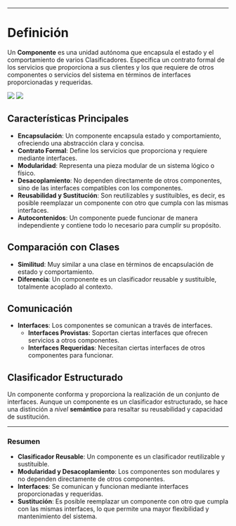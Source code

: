 
---

# Definición

Un **Componente** es una unidad autónoma que encapsula el estado y el comportamiento de varios Clasificadores. Especifica un contrato formal de los servicios que proporciona a sus clientes y los que requiere de otros componentes o servicios del sistema en términos de interfaces proporcionadas y requeridas.

![](https://lh7-us.googleusercontent.com/docsz/AD_4nXcSdMC4e0fd19tbaW_JI67DeqEOA1QlIMsqUcNNpwHHBCSrfWk_-NNllPqJQKgBY_K0Nt81ygB3RHCGGPnbFbqXsV_1n8vQ_0h84OcPkC2SROpjCVB1f6V_-P3W_ucwqE4v9w9LmvVMzgt7d2dHCswaNT6T?key=VReuh94fGGpJZLGsXsGdUQ)
![](https://lh7-us.googleusercontent.com/docsz/AD_4nXfY-YvMIQlPADsDrytDY9pf1K2172EBw5nvAdNxdGTX5QVXO-_qBY1W29fXH_NSo30z1TEx5ENMAFKN5W3pakJ_h3rSfCH4fitJ_FR2PwClwbkKEzzqQh0pxLPEobARXF18K7G9ZZfyzoU7mR44epu4y8Df?key=VReuh94fGGpJZLGsXsGdUQ)
## Características Principales

- **Encapsulación**: Un componente encapsula estado y comportamiento, ofreciendo una abstracción clara y concisa.
- **Contrato Formal**: Define los servicios que proporciona y requiere mediante interfaces.
- **Modularidad**: Representa una pieza modular de un sistema lógico o físico.
- **Desacoplamiento**: No dependen directamente de otros componentes, sino de las interfaces compatibles con los componentes.
- **Reusabilidad y Sustitución**: Son reutilizables y sustituibles, es decir, es posible reemplazar un componente con otro que cumpla con las mismas interfaces.
- **Autocontenidos**: Un componente puede funcionar de manera independiente y contiene todo lo necesario para cumplir su propósito.

## Comparación con Clases

- **Similitud**: Muy similar a una clase en términos de encapsulación de estado y comportamiento.
- **Diferencia**: Un componente es un clasificador reusable y sustituible, totalmente acoplado al contexto.

## Comunicación

- **Interfaces**: Los componentes se comunican a través de interfaces.
  - **Interfaces Provistas**: Soportan ciertas interfaces que ofrecen servicios a otros componentes.
  - **Interfaces Requeridas**: Necesitan ciertas interfaces de otros componentes para funcionar.

## Clasificador Estructurado

Un componente conforma y proporciona la realización de un conjunto de interfaces. Aunque un componente es un clasificador estructurado, se hace una distinción a *nivel* **semántico** para resaltar su reusabilidad y capacidad de sustitución.


---

### Resumen

- **Clasificador Reusable**: Un componente es un clasificador reutilizable y sustituible.
- **Modularidad y Desacoplamiento**: Los componentes son modulares y no dependen directamente de otros componentes.
- **Interfaces**: Se comunican y funcionan mediante interfaces proporcionadas y requeridas.
- **Sustitución**: Es posible reemplazar un componente con otro que cumpla con las mismas interfaces, lo que permite una mayor flexibilidad y mantenimiento del sistema.


